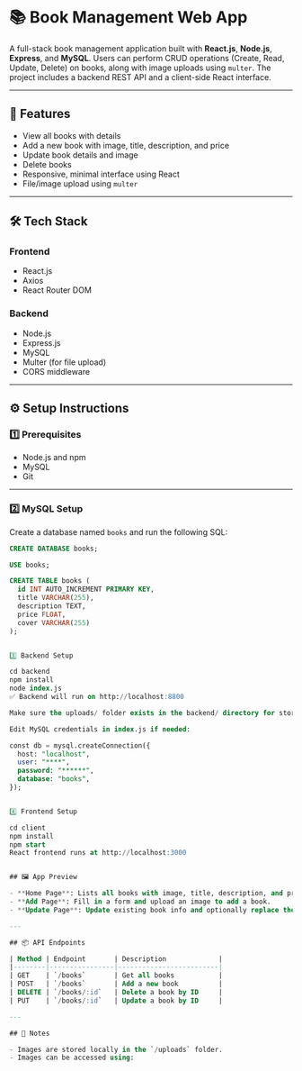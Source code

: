 # 📚 Book Management Web App

A full-stack book management application built with **React.js**, **Node.js**, **Express**, and **MySQL**. Users can perform CRUD operations (Create, Read, Update, Delete) on books, along with image uploads using `multer`. The project includes a backend REST API and a client-side React interface.

---

## 🚀 Features

- View all books with details
- Add a new book with image, title, description, and price
- Update book details and image
- Delete books
- Responsive, minimal interface using React
- File/image upload using `multer`

---

## 🛠️ Tech Stack

### Frontend
- React.js
- Axios
- React Router DOM

### Backend
- Node.js
- Express.js
- MySQL
- Multer (for file upload)
- CORS middleware

---



## ⚙️ Setup Instructions

### 1️⃣ Prerequisites

- Node.js and npm
- MySQL
- Git

---

### 2️⃣ MySQL Setup

Create a database named `books` and run the following SQL:

```sql
CREATE DATABASE books;

USE books;

CREATE TABLE books (
  id INT AUTO_INCREMENT PRIMARY KEY,
  title VARCHAR(255),
  description TEXT,
  price FLOAT,
  cover VARCHAR(255)
);


3️⃣ Backend Setup

cd backend
npm install
node index.js
✅ Backend will run on http://localhost:8800

Make sure the uploads/ folder exists in the backend/ directory for storing uploaded images.

Edit MySQL credentials in index.js if needed:

const db = mysql.createConnection({
  host: "localhost",
  user: "****",
  password: "******",
  database: "books",
});


4️⃣ Frontend Setup

cd client
npm install
npm start
React frontend runs at http://localhost:3000


## 🖼️ App Preview

- **Home Page**: Lists all books with image, title, description, and price.
- **Add Page**: Fill in a form and upload an image to add a book.
- **Update Page**: Update existing book info and optionally replace the image.

---

## 📦 API Endpoints

| Method | Endpoint       | Description             |
|--------|----------------|-------------------------|
| GET    | `/books`       | Get all books           |
| POST   | `/books`       | Add a new book          |
| DELETE | `/books/:id`   | Delete a book by ID     |
| PUT    | `/books/:id`   | Update a book by ID     |

---

## 📌 Notes

- Images are stored locally in the `/uploads` folder.
- Images can be accessed using:  

